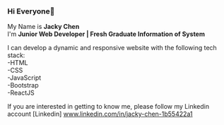 ### Hi Everyone👋

My Name is **Jacky Chen** <br>
I'm **Junior Web Developer | Fresh Graduate Information of System**

I can develop a dynamic and responsive website with the following tech stack:
<br>
-HTML <br>
-CSS <br>
-JavaScript <br>
-Bootstrap<br>
-ReactJS <br>

If you are interested in getting to know me, please follow my Linkedin account [Linkedin] www.linkedin.com/in/jacky-chen-1b55422a1
<!--
**chenjacky32/chenjacky32** is a ✨ _special_ ✨ repository because its `README.md` (this file) appears on your GitHub profile.

Here are some ideas to get you started:

- 🔭 I’m currently working on ...
- 🌱 I’m currently learning ...
- 👯 I’m looking to collaborate on ...
- 🤔 I’m looking for help with ...
- 💬 Ask me about ...
- 📫 How to reach me: ...
- 😄 Pronouns: ...
- ⚡ Fun fact: ...
-->
